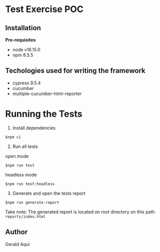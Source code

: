 # Test Exercise POC

## Installation

**Pre-requisites**

* node v16.15.0
* npm 8.5.5

## Techologies used for writing the framework

* cypress 9.5.4
* cucumber
* multiple-cucumber-html-reporter

# Running the Tests

1. Install dependencies

```
$npm ci
```

2. Run all tests

open mode
```
$npm run test
```

headless mode
```
$npm run test:headless
```

3. Generate and open the tests report
```
$npm run generate-report
```

Take note: The generated report is located on root directory on this path `reports/index.html`

## Author
Gerald Aqui
